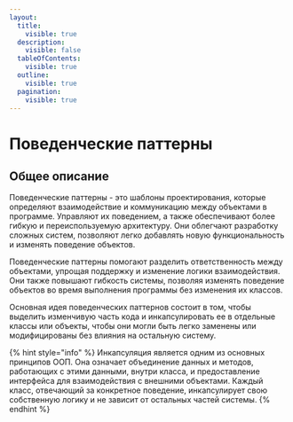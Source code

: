 ```yaml
---
layout:
  title:
    visible: true
  description:
    visible: false
  tableOfContents:
    visible: true
  outline:
    visible: true
  pagination:
    visible: true
---
```


# Поведенческие паттерны

## Общее описание

Поведенческие паттерны - это шаблоны проектирования, которые определяют взаимодействие и коммуникацию между объектами в программе. Управляют их поведением, а также обеспечивают более гибкую и переиспользуемую архитектуру. Они облегчают разработку сложных систем, позволяют легко добавлять новую функциональность и изменять поведение объектов.

Поведенческие паттерны помогают разделить ответственность между объектами, упрощая поддержку и изменение логики взаимодействия. Они также повышают гибкость системы, позволяя изменять поведение объектов во время выполнения программы без изменения их классов.

Основная идея поведенческих паттернов состоит в том, чтобы выделить изменчивую часть кода и инкапсулировать ее в отдельные классы или объекты, чтобы они могли быть легко заменены или модифицированы без влияния на остальную систему.

{% hint style="info" %}
Инкапсуляция является одним из основных принципов ООП. Она означает объединение данных и методов, работающих с этими данными, внутри класса, и предоставление интерфейса для взаимодействия с внешними объектами. Каждый класс, отвечающий за конкретное поведение, инкапсулирует свою собственную логику и не зависит от остальных частей системы.
{% endhint %}
